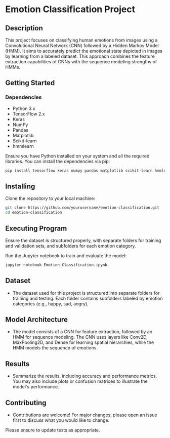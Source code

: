 # Emotion Classification Project

## Description

This project focuses on classifying human emotions from images using a Convolutional Neural Network (CNN) followed by a Hidden Markov Model (HMM). It aims to accurately predict the emotional state depicted in images by learning from a labeled dataset. This approach combines the feature extraction capabilities of CNNs with the sequence modeling strengths of HMMs.

## Getting Started

### Dependencies

- Python 3.x
- TensorFlow 2.x
- Keras
- NumPy
- Pandas
- Matplotlib
- Scikit-learn
- hmmlearn

Ensure you have Python installed on your system and all the required libraries. You can install the dependencies via pip:

```bash
pip install tensorflow keras numpy pandas matplotlib scikit-learn hmmlearn
```
## Installing

Clone the repository to your local machine:

```bash
git clone https://github.com/yourusername/emotion-classification.git
cd emotion-classification
```


## Executing Program
Ensure the dataset is structured properly, with separate folders for training and validation sets, and subfolders for each emotion category.

Run the Jupyter notebook to train and evaluate the model:

```bash
jupyter notebook Emotion_Classification.ipynb
```
## Dataset
- The dataset used for this project is structured into separate folders for training and testing. Each folder contains subfolders labeled by emotion categories (e.g., happy, sad, angry).

## Model Architecture
- The model consists of a CNN for feature extraction, followed by an HMM for sequence modeling. The CNN uses layers like Conv2D, MaxPooling2D, and Dense for learning spatial hierarchies, while the HMM models the sequence of emotions.

## Results
- Summarize the results, including accuracy and performance metrics. You may also include plots or confusion matrices to illustrate the model's performance.

## Contributing
- Contributions are welcome! For major changes, please open an issue first to discuss what you would like to change.

Please ensure to update tests as appropriate.
